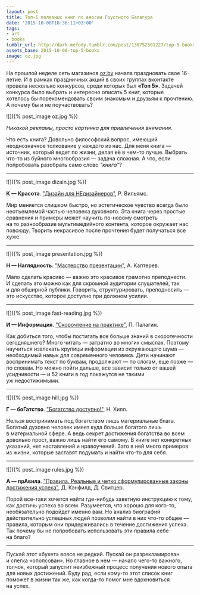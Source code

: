 ```yaml
---
layout: post
title: Топ-5 полезных книг по версии Грустного Балагура
date: '2015-10-08T18:36:11+03:00'
tags:
- art
- books
tumblr_url: http://dark-mefody.tumblr.com/post/130752501227/top-5-books
assets_base: 2015-10-08-top-5-books
image: oz.jpg
---
```

На прошлой неделе сеть магазинов [oz.by](http://oz.by) начала праздновать свое 16-летие. И в рамках праздничных акций в своих группах вконтакте провела несколько конкурсов, среди которых был **«Топ 5»**. Задачей конкурса было выбрать и интересно описать 5 книг, которые хотелось бы порекомендовать своим знакомым и друзьям к прочтению. А почему бы и не поучаствовать?

<p class="block-full-width" markdown="1">![]({% post_image oz.jpg %})</p>

_Никакой рекламы, просто картинка для привлечения внимания._
<!--more-->

Что есть книга? Довольно философский вопрос, имеющий неоднозначное толкование у каждого из нас. Для меня книга — источник, который ведет по жизни, делая её в чем-то лучше. Выбрать что-то из буйного многообразия — задача сложная. А что, если попробовать разобрать само слово _"книга"_?

---

<p class="text-center" markdown="1">![]({% post_image dizain.jpg %})</p>

**К — Красота**. ["Дизайн для НЕдизайнеров"](http://oz.by/books/more1052359.html), Р. Вильямс.

Мир меняется слишком быстро, но эстетическое чувство всегда было неотъемлемой частью человека духовного. Эта книга через простые сравнения и примеры может научить по-новому смотреть на то разнообразие мультимедийного контента, которое окружает нас повсюду. Творить некрасивое после прочтения будет получаться все хуже.

---

<p class="text-center" markdown="1">![]({% post_image presentation.jpg %})</p>

**Н — Наглядность**. ["Мастерство презентации"](http://oz.by/books/more10260385.html), А. Каптерев.

Мало сделать красиво — важно это красивое грамотно преподнести. И сделать это можно как для скромной аудитории слушателей, так и для обширной публики. Говорить, структурировать, преподносить — это искусство, которое доступно при должном усилии.

---

<p class="text-center" markdown="1">![]({% post_image fast-reading.jpg %})</p>

**И — Информация**. ["Скорочтение на практике"](http://oz.by/books/more10414461.html), П. Палагин.

Как добиться того, чтобы постигать все больше знаний в скоротечности сегодняшнего? Много читать — затратно во многих смыслах. Поэтому научиться извлекать крупицы информации из окружающего шума — необходимый навык для современного человека. Дети начинают воспринимать текст по буквам, продолжают — по слогам, еще позже — по словам. Но можно пойти дальше, все зависит только от вашей усидчивости — и 52 книги в год покажутся не такими уж недостижимыми.

---

<p class="text-center" markdown="1">![]({% post_image hill.jpg %})</p>

**Г — боГатство**. ["Богатство доступно!"](http://oz.by/books/more10423328.html), Н. Хилл.

Нельзя воспринимать под богатством лишь материальные блага. Богатый духовно человек имеет куда больше богатого лишь в материальной сфере. А ведь секрет достижения богатства во всем довольно прост, важно лишь найти его самому. В книге нет конкретных указаний, нет наставлений и нравоучений. Зато в ней много примеров из жизни, которые заставят подумать и найти что-то для себя.

---

<p class="text-center" markdown="1">![]({% post_image rules.jpg %})</p>

**А — прАвила**. ["Правила. Реальные и четко сформулированные законы достижения успеха"](http://oz.by/books/more1066750.html), Д. Кэнфилд, Д. Свитцер.

Порой все-таки хочется найти где-нибудь заветную инструкцию к тому, как достичь успеха во всем. Разумеется, что хорошо для кого-то, необязательно подойдет именно вам. Но анализ биографий действительно успешных людей позволил найти в них что-то общее — правила, которым они придерживались в течение достижения успеха. Так почему бы не попробовать использовать эти правила себе на благо?

* * *

Пускай этот «букет» вовсе не редкий. Пускай он разрекламирован и слегка «опопсован». Но главное в нем — начало чего-то важного, толчок, который запустит неизбежный процесс получения нового опыта для новых достижений. Буду рад, если кому-то этот список книг поможет в жизни так же, как когда-то помог мне вдохновиться на успех.

